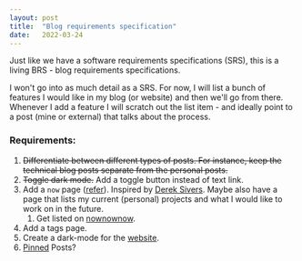 ```yaml
---
layout: post
title:  "Blog requirements specification"
date:   2022-03-24
---
```


Just like we have a software requirements specifications (SRS), this is a living BRS - blog requirements specifications. 

I won't go into as much detail as a SRS. For now, I will list a bunch of features I would like in my blog (or website) and then we'll go from there. Whenever I add a feature I will scratch out the list item - and ideally point to a post (mine or external) that talks about the process.

### Requirements:
1. ~~Differentiate between different types of posts. For instance, keep the technical blog posts separate from the personal posts.~~
2. ~~Toggle dark mode.~~ Add a toggle button instead of text link. 
3. Add a `now` page ([refer]). Inspired by [Derek Sivers]. Maybe also have a page that lists my current (personal) projects and what I would like to work on in the future. 
    1. Get listed on [nownownow].
4. Add a tags page.
5. Create a dark-mode for the [website].
6. [Pinned] Posts? 



[Derek Sivers]: https://sive.rs/nowff
[nownownow]: https://nownownow.com/about
[website]: https://trevorbonjour.me
[refer]: https://derekkedziora.com/blog/dynamic-now-page
[Pinned]: https://www.amitmerchant.com/implementing-pinned-posts-in-jekyll/